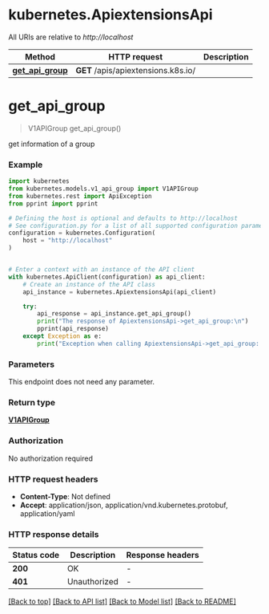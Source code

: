 # kubernetes.ApiextensionsApi

All URIs are relative to *http://localhost*

Method | HTTP request | Description
------------- | ------------- | -------------
[**get_api_group**](ApiextensionsApi.md#get_api_group) | **GET** /apis/apiextensions.k8s.io/ | 


# **get_api_group**
> V1APIGroup get_api_group()

get information of a group

### Example


```python
import kubernetes
from kubernetes.models.v1_api_group import V1APIGroup
from kubernetes.rest import ApiException
from pprint import pprint

# Defining the host is optional and defaults to http://localhost
# See configuration.py for a list of all supported configuration parameters.
configuration = kubernetes.Configuration(
    host = "http://localhost"
)


# Enter a context with an instance of the API client
with kubernetes.ApiClient(configuration) as api_client:
    # Create an instance of the API class
    api_instance = kubernetes.ApiextensionsApi(api_client)

    try:
        api_response = api_instance.get_api_group()
        print("The response of ApiextensionsApi->get_api_group:\n")
        pprint(api_response)
    except Exception as e:
        print("Exception when calling ApiextensionsApi->get_api_group: %s\n" % e)
```



### Parameters

This endpoint does not need any parameter.

### Return type

[**V1APIGroup**](V1APIGroup.md)

### Authorization

No authorization required

### HTTP request headers

 - **Content-Type**: Not defined
 - **Accept**: application/json, application/vnd.kubernetes.protobuf, application/yaml

### HTTP response details

| Status code | Description | Response headers |
|-------------|-------------|------------------|
**200** | OK |  -  |
**401** | Unauthorized |  -  |

[[Back to top]](#) [[Back to API list]](../README.md#documentation-for-api-endpoints) [[Back to Model list]](../README.md#documentation-for-models) [[Back to README]](../README.md)

